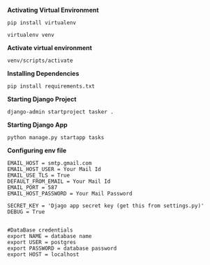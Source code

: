 **Activating Virtual Environment**

```pip install virtualenv```

```virtualenv venv```


**Activate virtual environment**

```venv/scripts/activate```


**Installing Dependencies**

```pip install requirements.txt```


**Starting Django Project**

```django-admin startproject tasker .```


**Starting Django App**

```python manage.py startapp tasks```


**Configuring env file**

```
EMAIL_HOST = smtp.gmail.com
EMAIL_HOST_USER = Your Mail Id
EMAIL_USE_TLS = True
DEFAULT_FROM_EMAIL = Your Mail Id
EMAIL_PORT = 587
EMAIL_HOST_PASSWORD = Your Mail Password

SECRET_KEY = 'Djago app secret key (get this from settings.py)'
DEBUG = True


#DataBase credentials
export NAME = database name
export USER = postgres
export PASSWORD = database password
export HOST = localhost
```
